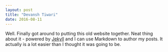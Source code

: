 ```yaml
---
layout: post
title: "Devansh Tiwari"
date: 2016-08-11
---
```


Well. Finally got around to putting this old website together. Neat thing about it - powered by [Jekyll](http://jekyllrb.com) and I can 
use Markdown to author my posts. It actually is a lot easier than I thought it was going to be.
